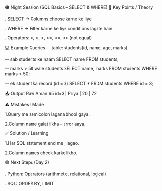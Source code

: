 🟠 Night Session (SQL Basics – SELECT & WHERE)
🔑 Key Points / Theory

. SELECT → Columns choose karne ke liye

. WHERE → Filter karne ke liye conditions lagate hain

. Operators: =, >, <, >=, <=, <> (not equal)

💻 Example Queries
-- table: students(id, name, age, marks)

-- sab students ke naam
SELECT name FROM students;

-- marks > 50 wale students
SELECT name, marks FROM students WHERE marks > 50;

-- ek student ka record (id = 3)
SELECT * FROM students WHERE id = 3;

📤 Output
Ravi
Aman 65
id=3 | Priya | 20 | 72

⚠️ Mistakes I Made

1.Query me semicolon lagana bhool gaya.

2.Column name galat likha – error aaya.

✅ Solution / Learning

1.Har SQL statement end me ; lagao.

2.Column names check karke likho.

🟢 Next Steps (Day 2)

. Python: Operators (arithmetic, relational, logical)

. SQL: ORDER BY, LIMIT
